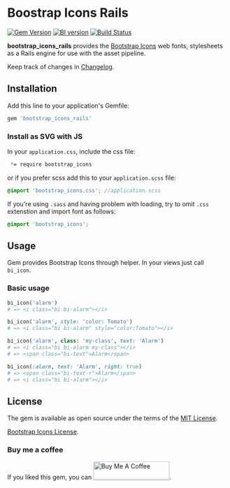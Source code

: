 # Boostrap Icons Rails
[![Gem Version](https://badge.fury.io/rb/bootstrap_icons_rails.svg)](https://badge.fury.io/rb/bootstrap_icons_rails)
[![BI version](https://d25lcipzij17d.cloudfront.net/badge.svg?id=gh&type=6&v=1.9.1&x2=0)](https://github.com/NILID/bootstrap_icons_rails/blob/master/lib/bootstrap_icons_rails/version.rb)
[![Build Status](https://travis-ci.org/NILID/bootstrap_icons_rails.svg?branch=master)](https://travis-ci.org/NILID/bootstrap_icons_rails)

**bootstrap_icons_rails** provides the [Bootstrap Icons](https://icons.getbootstrap.com/) web fonts, stylesheets as a Rails engine for use with the asset pipeline.

Keep track of changes in [Changelog](https://github.com/NILID/bootstrap_icons_rails/blob/master/CHANGELOG.md).

## Installation
Add this line to your application's Gemfile:

```ruby
gem 'bootstrap_icons_rails'
```

### Install as SVG with JS
In your `application.css`, include the css file:
```css
 *= require bootstrap_icons
```
or if you prefer scss add this to your `application.scss` file:
```scss
@import 'bootstrap_icons.css'; //application.scss
```

If you're using `.sass` and having problem with loading, try to omit `.css` extenstion and import font as follows:
```scss
@import 'bootstrap_icons';
```
## Usage
Gem provides Bootstrap Icons through helper. In your views just call `bi_icon`.

### Basic usage
```ruby
bi_icon('alarm')
# => <i class="bi bi-alarm"></i>

bi_icon('alarm', style: 'color: Tomato')
# => <i class="bi bi-alarm" style="color:Tomato"></i>

bi_icon('alarm', class: 'my-class', text: 'Alarm')
# => <i class="bi bi-alarm my-class"></i>
# => <span class="bi-text">Alarm</span>

bi_icon(:alarm, text: 'Alarm', right: true)
# => <span class="bi-text-r">Alarm</span>
# => <i class="bi bi-alarm"></i>
```
## License
The gem is available as open source under the terms of the [MIT License](http://opensource.org/licenses/MIT).

[Bootstrap Icons License](https://github.com/twbs/icons/blob/main/LICENSE.md).

### Buy me a coffee
If you liked this gem, you can
<a href="https://www.buymeacoffee.com/NILID" target="_blank"><img src="https://www.buymeacoffee.com/assets/img/custom_images/orange_img.png" alt="Buy Me A Coffee" style="height: 41px !important;width: 174px !important;box-shadow: 0px 3px 2px 0px rgba(190, 190, 190, 0.5) !important;-webkit-box-shadow: 0px 3px 2px 0px rgba(190, 190, 190, 0.5) !important;" ></a>.